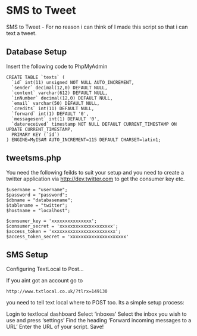 SMS to Tweet
==========

SMS to Tweet  - For no reason i can think of I made this script so that i can text a tweet.



Database Setup
--------------

Insert the following code to PhpMyAdmin

```
CREATE TABLE `texts` (
  `id` int(11) unsigned NOT NULL AUTO_INCREMENT,
  `sender` decimal(12,0) DEFAULT NULL,
  `content` varchar(612) DEFAULT NULL,
  `inNumber` decimal(12,0) DEFAULT NULL,
  `email` varchar(50) DEFAULT NULL,
  `credits` int(11) DEFAULT NULL,
  `forward` int(1) DEFAULT '0',
  `messagesent` int(1) DEFAULT '0',
  `datereceived` timestamp NOT NULL DEFAULT CURRENT_TIMESTAMP ON UPDATE CURRENT_TIMESTAMP,
  PRIMARY KEY (`id`)
) ENGINE=MyISAM AUTO_INCREMENT=115 DEFAULT CHARSET=latin1;

```````

tweetsms.php
--------

You need the following feilds to suit your setup and you need to create a twitter application via http://dev.twitter.com
to get the consumer key etc.
```
$username = "username";
$password = "password";
$dbname = "databasename";
$tablename = "twitter";
$hostname = "localhost"; 

$consumer_key = 'xxxxxxxxxxxxxxx';  
$consumer_secret = 'xxxxxxxxxxxxxxxxxxxx';
$access_token = 'xxxxxxxxxxxxxxxxxxxxxxxx';
$access_token_secret = 'xxxxxxxxxxxxxxxxxxxxx'
```

SMS Setup
-----------
Configuring TextLocal to Post…

If you aint got an account go to 
```
http://www.txtlocal.co.uk/?tlrx=149130
```
you need to tell text local where to POST too. Its a simple setup process:

Login to textlocal dashboard
Select ‘inboxes’
Select the inbox you wish to use and press ‘settings’
Find the heading ‘Forward incoming messages to a URL’
Enter the URL of your script.
Save!


